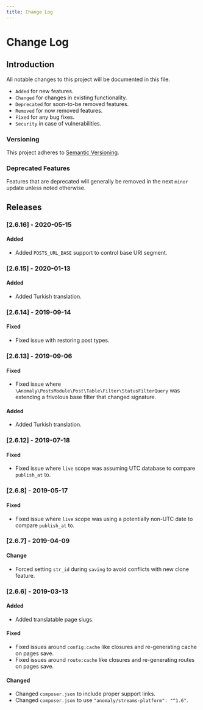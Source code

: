 ```yaml
---
title: Change Log
---
```


# Change Log

<div class="documentation__toc"></div>

## Introduction

All notable changes to this project will be documented in this file.

- `Added` for new features.
- `Changed` for changes in existing functionality.
- `Deprecated` for soon-to-be removed features.
- `Removed` for now removed features.
- `Fixed` for any bug fixes.
- `Security` in case of vulnerabilities.

### Versioning

This project adheres to [Semantic Versioning](https://semver.org/spec/v2.0.0.html).

### Deprecated Features

Features that are deprecated will generally be removed in the next `minor` update unless noted otherwise.

## Releases


### [2.6.16] - 2020-05-15
#### Added
- Added `POSTS_URL_BASE` support to control base URI segment.


### [2.6.15] - 2020-01-13
#### Added
- Added Turkish translation. 


### [2.6.14] - 2019-09-14
#### Fixed
- Fixed issue with restoring post types.


### [2.6.13] - 2019-09-06
#### Fixed
- Fixed issue where `\Anomaly\PostsModule\Post\Table\Filter\StatusFilterQuery` was extending a frivolous base filter that changed signature. 

#### Added
- Added Turkish translation.


### [2.6.12] - 2019-07-18
#### Fixed
- Fixed issue where `live` scope was assuming UTC database to compare `publish_at` to.


### [2.6.8] - 2019-05-17
#### Fixed
- Fixed issue where `live` scope was using a potentially non-UTC date to compare `publish_at` to.


### [2.6.7] - 2019-04-09
#### Change
- Forced setting `str_id` during `saving` to avoid conflicts with new clone feature.


### [2.6.6] - 2019-03-13
#### Added
- Added translatable page slugs.

#### Fixed
- Fixed issues around `config:cache` like closures and re-generating cache on pages save.
- Fixed issues around `route:cache` like closures and re-generating routes on pages save.

#### Changed
- Changed `composer.json` to include proper support links.
- Changed `composer.json` to use `"anomaly/streams-platform": "^1.6"`.

